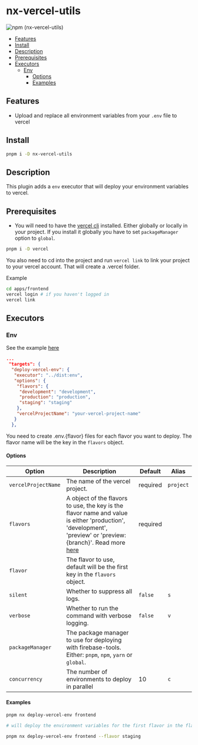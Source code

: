 # nx-vercel-utils<!-- omit in toc -->

![npm (nx-vercel-utils)](https://img.shields.io/npm/v/nx-vercel-utils)

-   [Features](#features)
-   [Install](#install)
-   [Description](#description)
-   [Prerequisites](#prerequisites)
-   [Executors](#executors)
    -   [Env](#env)
        -   [Options](#options)
        -   [Examples](#examples)

## Features

-   Upload and replace all environment variables from your `.env` file to vercel

## Install

```bash
pnpm i -D nx-vercel-utils
```

## Description

This plugin adds a `env` executor that will deploy your environment variables to vercel.

## Prerequisites

-   You will need to have the [vercel cli](https://www.npmjs.com/package/vercel) installed. Either globally or locally in your project. If you install it globally you have to set `packageManager` option to `global`.

```bash
pnpm i -D vercel
```

You also need to cd into the project and run `vercel link` to link your project to your vercel account. That will create a .vercel folder.

Example

```zsh
cd apps/frontend
vercel login # if you haven't logged in
vercel link
```

## Executors

### Env

See the example [here](https://github.com/snorreks/nx-vercel-utils/tree/master/example/apps/frontend)

```json
...
 "targets": {
  "deploy-vercel-env": {
   "executor": "../dist:env",
   "options": {
    "flavors": {
     "development": "development",
     "production": "production",
     "staging": "staging"
    },
    "vercelProjectName": "your-vercel-project-name"
   }
  },
```

You need to create .env.{flavor} files for each flavor you want to deploy. The flavor name will be the key in the `flavors` object.

#### Options

| Option              | Description                                                                                                                                                                                                                                 | Default  | Alias     |
| ------------------- | ------------------------------------------------------------------------------------------------------------------------------------------------------------------------------------------------------------------------------------------- | -------- | --------- |
| `vercelProjectName` | The name of the vercel project.                                                                                                                                                                                                             | required | `project` |
| `flavors`           | A object of the flavors to use, the key is the flavor name and value is either 'production', 'development', 'preview' or 'preview:{branch}'. Read more [here](https://vercel.com/docs/concepts/projects/environment-variables#environments) | required |           |
| `flavor`            | The flavor to use, default will be the first key in the `flavors` object.                                                                                                                                                                   |          |           |
| `silent`            | Whether to suppress all logs.                                                                                                                                                                                                               | `false`  | `s`       |
| `verbose`           | Whether to run the command with verbose logging.                                                                                                                                                                                            | `false`  | `v`       |
| `packageManager`    | The package manager to use for deploying with firebase-tools. Either: `pnpm`, `npm`, `yarn` or `global`.                                                                                                                                    |
| `concurrency`       | The number of environments to deploy in parallel                                                                                                                                                                                            | 10       | `c`       |

#### Examples

```bash
pnpm nx deploy-vercel-env frontend

# will deploy the environment variables for the first flavor in the flavors object
```

```bash
pnpm nx deploy-vercel-env frontend --flavor staging
```
